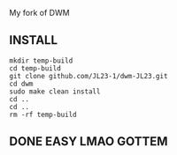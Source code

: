 My fork of DWM
##           INSTALL                                   

    mkdir temp-build
    cd temp-build
    git clone github.com/JL23-1/dwm-JL23.git
    cd dwm
    sudo make clean install
    cd ..
    cd ..
    rm -rf temp-build
    
 ## DONE EASY LMAO GOTTEM
